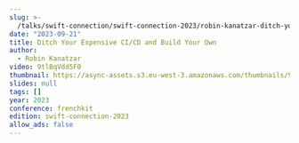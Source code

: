 ```yaml
---
slug: >-
  /talks/swift-connection/swift-connection-2023/robin-kanatzar-ditch-your-expensive-cicd-and-build-your-own
date: "2023-09-21"
title: Ditch Your Expensive CI/CD and Build Your Own
author:
  - Robin Kanatzar
video: 9tlBqVdd5F0
thumbnail: https://async-assets.s3.eu-west-3.amazonaws.com/thumbnails/9tlBqVdd5F0.jpg
slides: null
tags: []
year: 2023
conference: frenchkit
edition: swift-connection-2023
allow_ads: false
---
```

